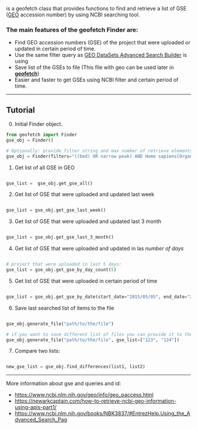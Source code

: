 is a geofetch class that provides functions to find and retrieve a list of GSE ([GEO](https://www.ncbi.nlm.nih.gov/geo/) accession number) by using NCBI searching tool.


### The main features of the geofetch Finder are:
- Find GEO accession numbers (GSE) of the project that were uploaded or updated in certain period of time.
- Use the same filter query as [GEO DataSets Advanced Search Builder](https://www.ncbi.nlm.nih.gov/gds/advanced) is using
- Save list of the GSEs to file (This file with geo can be used later in **[geofetch](http://geofetch.databio.org/en/latest/)**)
- Easier and faster to get GSEs using NCBI filter and certain period of time.


___
## Tutorial

0) Initial Finder object. 
```python
from geofetch import Finder
gse_obj = Finder()

# Optionally: provide filter string and max number of retrieve elements
gse_obj = Finder(filters="((bed) OR narrow peak) AND Homo sapiens[Organism]", retmax=10)
```

1) Get list of all GSE in GEO 
```python

gse_list =  gse_obj.get_gse_all()

```

2) Get list of GSE that were uploaded and updated last week
```python

gse_list = gse_obj.get_gse_last_week() 

```

3) Get list of GSE that were uploaded and updated last 3 month
```python

gse_list = gse_obj.get_gse_last_3_month()

```

4) Get list of GSE that were uploaded and updated in las *number of days*
```python

# project that were uploaded in last 5 days:
gse_list = gse_obj.get_gse_by_day_count(5)

```

5) Get list of GSE that were uploaded in certain period of time
```python

gse_list = gse_obj.get_gse_by_date(start_date="2015/05/05", end_date="2020/05/05")

```

6) Save last searched list of items to the file
```python

gse_obj.generate_file("path/to/the/file")

# if you want to save different list of files you can provide it to the function
gse_obj.generate_file("path/to/the/file", gse_list=["123", "124"])

```

7) Compare two lists:
```python

new_gse_list = gse_obj.find_differences(list1, list2)

```

----

More information about gse and queries and id:
- https://www.ncbi.nlm.nih.gov/geo/info/geo_paccess.html
- https://newarkcaptain.com/how-to-retrieve-ncbi-geo-information-using-apis-part1/
- https://www.ncbi.nlm.nih.gov/books/NBK3837/#EntrezHelp.Using_the_Advanced_Search_Pag